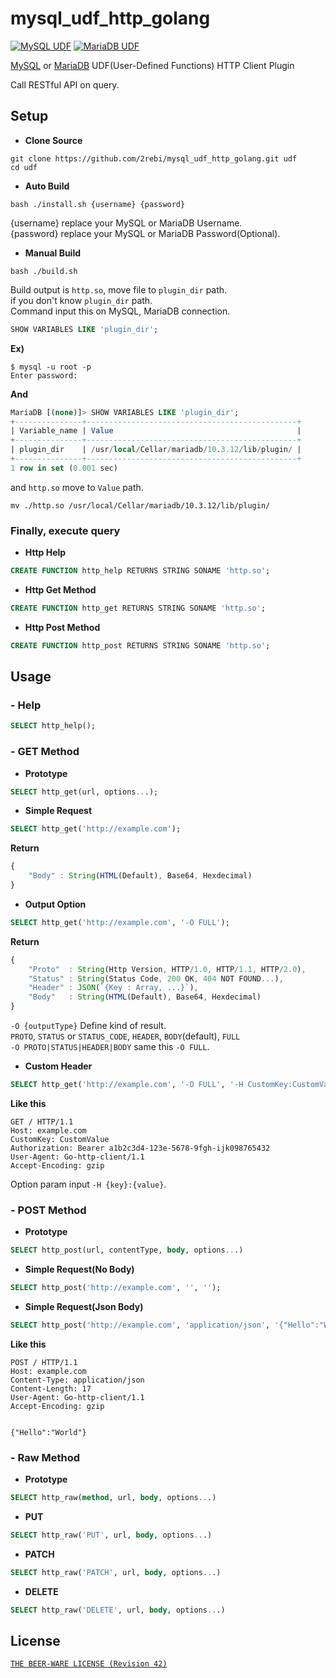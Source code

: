 # mysql_udf_http_golang
[![MySQL UDF](https://img.shields.io/badge/MySQL-UDF-blue.svg)](https://dev.mysql.com/) [![MariaDB UDF](https://img.shields.io/badge/MariaDB-UDF-blue.svg)](https://mariadb.com/)

[MySQL](https://dev.mysql.com/) or [MariaDB](https://mariadb.com/) UDF(User-Defined Functions) HTTP Client Plugin

Call RESTful API on query.

Setup 
---
- **Clone Source**
```shell
git clone https://github.com/2rebi/mysql_udf_http_golang.git udf
cd udf
```

- **Auto Build**
```shell
bash ./install.sh {username} {password}
```

{username} replace your MySQL or MariaDB Username.  
{password} replace your MySQL or MariaDB Password(Optional).

- **Manual Build**
```shell
bash ./build.sh
```
Build output is `http.so`, move file to `plugin_dir` path.   
if you don't know `plugin_dir` path.  
Command input this on MySQL, MariaDB connection.

```sql
SHOW VARIABLES LIKE 'plugin_dir';
```

**Ex)**
```shell
$ mysql -u root -p
Enter password: 
```
**And**
```sql
MariaDB [(none)]> SHOW VARIABLES LIKE 'plugin_dir';
+---------------+-----------------------------------------------+
| Variable_name | Value                                         |
+---------------+-----------------------------------------------+
| plugin_dir    | /usr/local/Cellar/mariadb/10.3.12/lib/plugin/ |
+---------------+-----------------------------------------------+
1 row in set (0.001 sec)
```

and `http.so` move to `Value` path.
```shell
mv ./http.so /usr/local/Cellar/mariadb/10.3.12/lib/plugin/
```
### Finally, execute query

- **Http Help**
```sql
CREATE FUNCTION http_help RETURNS STRING SONAME 'http.so';
```
- **Http Get Method**
```sql
CREATE FUNCTION http_get RETURNS STRING SONAME 'http.so';
```
- **Http Post Method**
```sql
CREATE FUNCTION http_post RETURNS STRING SONAME 'http.so';
```


Usage
---

### - Help

```sql
SELECT http_help();
```

### - GET Method

- **Prototype**
```sql
SELECT http_get(url, options...);
```   

- **Simple Request**
```sql
SELECT http_get('http://example.com');
```
**Return**
```javascript
{
    "Body" : String(HTML(Default), Base64, Hexdecimal)
}
```

- **Output Option**  

```sql
SELECT http_get('http://example.com', '-O FULL');
```
**Return**
```javascript
{
    "Proto"  : String(Http Version, HTTP/1.0, HTTP/1.1, HTTP/2.0),
    "Status" : String(Status Code, 200 OK, 404 NOT FOUND...),
    "Header" : JSON(`{Key : Array, ...}`),
    "Body"   : String(HTML(Default), Base64, Hexdecimal)
}
```
`-O {outputType}`	Define kind of result.  
`PROTO`, `STATUS` or `STATUS_CODE`, `HEADER`, `BODY`(default), `FULL`    
`-O PROTO|STATUS|HEADER|BODY` same this `-O FULL`.


- **Custom Header**  

```sql
SELECT http_get('http://example.com', '-O FULL', '-H CustomKey:CustomValue', '-H Authorization:Bearer a1b2c3d4-123e-5678-9fgh-ijk098765432')
```
**Like this**
```http
GET / HTTP/1.1
Host: example.com
CustomKey: CustomValue
Authorization: Bearer a1b2c3d4-123e-5678-9fgh-ijk098765432
User-Agent: Go-http-client/1.1
Accept-Encoding: gzip
```

Option param input  `-H {key}:{value}`.  

### - POST Method
- **Prototype**
```sql
SELECT http_post(url, contentType, body, options...)
```
- **Simple Request(No Body)**
```sql
SELECT http_post('http://example.com', '', '');
```
- **Simple Request(Json Body)**
```sql
SELECT http_post('http://example.com', 'application/json', '{"Hello":"World"}');
```
**Like this**
```http
POST / HTTP/1.1
Host: example.com
Content-Type: application/json
Content-Length: 17
User-Agent: Go-http-client/1.1
Accept-Encoding: gzip


{"Hello":"World"}
```
### - Raw Method
- **Prototype**
```sql
SELECT http_raw(method, url, body, options...)
```

- **PUT**
```sql
SELECT http_raw('PUT', url, body, options...)
```
- **PATCH**
```sql
SELECT http_raw('PATCH', url, body, options...)
```
- **DELETE**
```sql
SELECT http_raw('DELETE', url, body, options...)
```

License
---
[`THE BEER-WARE LICENSE (Revision 42)`](http://en.wikipedia.org/wiki/Beerware)
